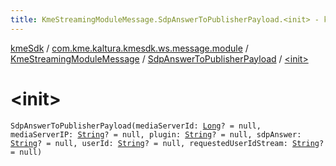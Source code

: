 ```yaml
---
title: KmeStreamingModuleMessage.SdpAnswerToPublisherPayload.<init> - kmeSdk
---
```


[kmeSdk](../../../index.html) / [com.kme.kaltura.kmesdk.ws.message.module](../../index.html) / [KmeStreamingModuleMessage](../index.html) / [SdpAnswerToPublisherPayload](index.html) / [&lt;init&gt;](./-init-.html)

# &lt;init&gt;

`SdpAnswerToPublisherPayload(mediaServerId: `[`Long`](https://kotlinlang.org/api/latest/jvm/stdlib/kotlin/-long/index.html)`? = null, mediaServerIP: `[`String`](https://kotlinlang.org/api/latest/jvm/stdlib/kotlin/-string/index.html)`? = null, plugin: `[`String`](https://kotlinlang.org/api/latest/jvm/stdlib/kotlin/-string/index.html)`? = null, sdpAnswer: `[`String`](https://kotlinlang.org/api/latest/jvm/stdlib/kotlin/-string/index.html)`? = null, userId: `[`String`](https://kotlinlang.org/api/latest/jvm/stdlib/kotlin/-string/index.html)`? = null, requestedUserIdStream: `[`String`](https://kotlinlang.org/api/latest/jvm/stdlib/kotlin/-string/index.html)`? = null)`